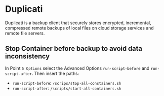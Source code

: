 # Duplicati

Duplicati is a backup client that securely stores encrypted, incremental, compressed remote backups of local files on cloud storage services and remote file servers.

## Stop Container before backup to avoid data inconsistency

In Point `5 Options` select the Advanced Options `run-script-before` and `run-script-after`. Then insert the paths:

- `run-script-before`: `/scrips/stop-all-constainers.sh`
- `run-script-after`: `/scripts/start-all-containers.sh`
